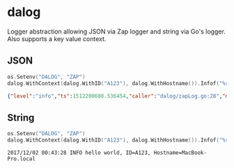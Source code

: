 # dalog
Logger abstraction allowing JSON via Zap logger and string via Go's logger.  Also supports a key value context.

## JSON

```go
os.Setenv("DALOG", "ZAP")
dalog.WithContext(dalog.WithID("A123"), dalog.WithHostname()).Infof("%s %s", "hello", "world")
```
```json
{"level":"info","ts":1512200608.536454,"caller":"dalog/zapLog.go:28","msg":"hello world","ID":"A123","Hostname":"MacBook-Pro.local"}
```

## String


```go
os.Setenv("DALOG", "ZAP")
dalog.WithContext(dalog.WithID("A123"), dalog.WithHostname()).Infof("%s %s", "hello", "world")
```
```
2017/12/02 00:43:28 INFO hello world, ID=A123, Hostname=MacBook-Pro.local
```

